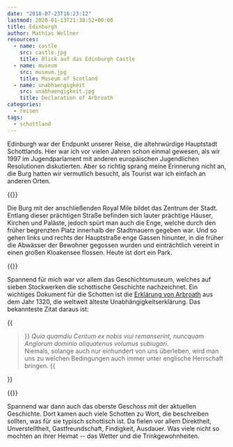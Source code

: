 ```yaml
---
date: "2018-07-23T16:23:12"
lastmod: 2020-01-13T21:38:52+00:00
title: Edinburgh
author: Mathias Wellner
resources:
  - name: castle
    src: castle.jpg
    title: Blick auf das Edinburgh Castle
  - name: museum
    src: museum.jpg
    title: Museum of Scotland
  - name: unabhaengigkeit
    src: unabhaengigkeit.jpg
    title: Declaration of Arbroath
categories:
  - reisen
tags:
  - schottland
---
```

Edinburgh war der Endpunkt unserer Reise, die altehrwürdige Hauptstadt Schottlands. Hier war ich vor vielen Jahren schon einmal gewesen, als wir 1997 im Jugendparlament mit anderen europäischen Jugendlichen Resolutionen diskutierten. Aber so richtig sprang meine Erinnerung nicht an, die Burg hatten wir vermutlich besucht, als Tourist war ich einfach an anderen Orten. 
<!--more-->

{{<responsive-image name="castle">}}

Die Burg mit der anschließenden Royal Mile bildet das Zentrum der Stadt. Entlang dieser prächtigen Straße befinden sich lauter prächtige Häuser, Kirchen und Paläste, jedoch spürt man auch die Enge, welche durch den früher begrenzten Platz innerhalb der Stadtmauern gegeben war. Und so gehen links und rechts der Hauptstraße enge Gassen hinunter, in die früher die Abwässer der Bewohner gegossen wurden und einträchtlich vereint in einen großen Kloakensee flossen. Heute ist dort ein Park. 

{{<responsive-image name="museum">}}

Spannend für mich war vor allem das Geschichtsmuseum, welches auf sieben Stockwerken die schottische Geschichte nachzeichnet. Ein wichtiges Dokument für die Schotten ist die [Erklärung von Arbroath](http://www.macmountain.de/kan5.htm) aus dem Jahr 1320, die weltweit älteste Unabhängigkeitserklärung. Das bekannteste Zitat daraus ist:

{{<blockquote>}}
  <em>Quia quamdiu Centum ex nobis viui remanserint, nuncquam Anglorum dominio aliquatenus volumus subiugari.</em><br>
  Niemals, solange auch nur einhundert von uns überleben, wird man uns zu welchen Bedingungen auch immer unter englische Herrschaft bringen.
{{</blockquote>}}

{{<responsive-image name="unabhaengigkeit" class="wide">}}

Spannend war dann auch das oberste Geschoss mit der aktuellen Geschichte. Dort kamen auch viele Schotten zu Wort, die beschreiben sollten, was für sie typisch schottisch ist. Da fielen vor allem Direktheit, Unverstelltheit, Gastfreundschaft, Findigkeit, Ausdauer. Was viele nicht so mochten an ihrer Heimat -- das Wetter und die Trinkgewohnheiten. 